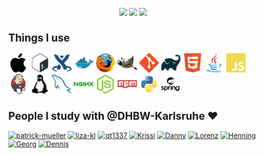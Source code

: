 <p align="center">
  <img src ="https://github-readme-stats.vercel.app/api?username=unk3wn&show_icons=true&count_private=true&theme=darcula&hide_border=true&hide=issues,contribs&bg_color=00000000">
  <img src ="https://github-readme-stats.vercel.app/api/top-langs/?username=unk3wn&layout=compact&hide_border=true&theme=darcula&bg_color=00000000&langs_count=6">
  <img src ="https://github-readme-streak-stats.herokuapp.com?user=unk3wn&theme=darcula&hide_border=true&background=FFFFFF00">
</p>

## Things I use

<p>
  <img src="https://raw.githubusercontent.com/devicons/devicon/master/icons/apple/apple-original.svg" alt="apple" width="40" height="40"/>
  <img src="https://raw.githubusercontent.com/devicons/devicon/master/icons/bash/bash-original.svg" alt="bash" width="40" height="40"/>
  <img src="https://raw.githubusercontent.com/devicons/devicon/master/icons/confluence/confluence-original.svg" alt="confluence" width="40" height="40"/>
  <img src="https://raw.githubusercontent.com/devicons/devicon/master/icons/docker/docker-original.svg" alt="docker" width="40" height="40"/></a>
  <img src="https://raw.githubusercontent.com/devicons/devicon/master/icons/firefox/firefox-original.svg" alt="firefox" width="40" height="40"/></a>
  <img src="https://raw.githubusercontent.com/devicons/devicon/master/icons/gimp/gimp-original.svg" alt="gimp" width="40" height="40"/></a>
  <img src="https://raw.githubusercontent.com/devicons/devicon/master/icons/git/git-original.svg" alt="git" width="40" height="40"/></a>
  <img src="https://raw.githubusercontent.com/devicons/devicon/master/icons/gradle/gradle-plain.svg" alt="Gradle" width="40" height="40"/></a>
  <img src="https://raw.githubusercontent.com/devicons/devicon/master/icons/html5/html5-original.svg" alt="html5" width="40" height="40"/></a>
  <img src="https://raw.githubusercontent.com/devicons/devicon/master/icons/java/java-original.svg" alt="java" width="40" height="40"/></a>
  <img src="https://raw.githubusercontent.com/devicons/devicon/master/icons/javascript/javascript-plain.svg" alt="javascript" width="40" height="40"/></a>
  <img src="https://raw.githubusercontent.com/devicons/devicon/master/icons/jenkins/jenkins-original.svg" alt="jenkins" width="40" height="40"/></a>
  <img src="https://raw.githubusercontent.com/devicons/devicon/master/icons/linux/linux-plain.svg" alt="linux" width="40" height="40"/></a>
  <img src="https://raw.githubusercontent.com/devicons/devicon/master/icons/mysql/mysql-original.svg" alt="mysql" width="40" height="40"/></a>
  <img src="https://raw.githubusercontent.com/devicons/devicon/master/icons/nginx/nginx-original.svg" alt="nginx" width="40" height="40"/></a>
  <img src="https://raw.githubusercontent.com/devicons/devicon/master/icons/nodejs/nodejs-original.svg" alt="nodejs" width="40" height="40"/></a>
  <img src="https://raw.githubusercontent.com/devicons/devicon/master/icons/npm/npm-original-wordmark.svg" alt="npm" width="40" height="40"/></a>
  <img src="https://raw.githubusercontent.com/devicons/devicon/master/icons/python/python-original.svg" alt="python" width="40" height="40"/></a>
  <img src="https://raw.githubusercontent.com/devicons/devicon/master/icons/spring/spring-plain-wordmark.svg" alt="spring" width="40" height="40"/></a>
</p>

## People I study with @DHBW-Karlsruhe :heart:
<p>
  <a href="https://github.com/Mueller-Patrick" target="_blank"><img src="https://avatars.githubusercontent.com/u/50352812?v=4" alt="patrick-mueller" width="40" height="40"/></a>
  <a href="https://github.com/liza-kl" target="_blank"><img src="https://avatars.githubusercontent.com/u/58568446?v=4" alt="liza-kl" width="40" height="40"/></a>
  <a href="https://github.com/qt1337" target="_blank"><img src="https://avatars.githubusercontent.com/u/38101884?v=4" alt="qt1337" width="40" height="40"/></a>
  <a href="https://github.com/Krissi005" target="_blank"><img src="https://avatars.githubusercontent.com/u/64778595?v=4" alt="Krissi" width="40" height="40"/></a>
  <a href="https://github.com/yiggalow" target="_blank"><img src="https://avatars.githubusercontent.com/u/62741044?v=4" alt="Danny" width="40" height="40"/></a>
  <a href="https://github.com/LorenzSeufert" target="_blank"><img src="https://avatars.githubusercontent.com/u/63779018?v=4" alt="Lorenz" width="40" height="40"/></a>
  <a href="https://github.com/henningxtro" target="_blank"><img src="https://avatars.githubusercontent.com/u/14163559?v=4" alt="Henning" width="40" height="40"/></a>
  <a href="https://github.com/Reboooooorn" target="_blank"><img src="https://avatars.githubusercontent.com/u/61185041?v=4" alt="Georg" width="40" height="40"/></a>
  <a href="https://github.com/D45Hub" target="_blank"><img src="https://avatars.githubusercontent.com/u/61849425?v=4" alt="Dennis" width="40" height="40"/></a>
</p>

<!--
**Unk3wn/Unk3wn** is a ✨ _special_ ✨ repository because its `README.md` (this file) appears on your GitHub profile.

Here are some ideas to get you started:

- 🔭 I’m currently working on ...
- 🌱 I’m currently learning ...
- 👯 I’m looking to collaborate on ...
- 🤔 I’m looking for help with ...
- 💬 Ask me about ...
- 📫 How to reach me: ...
- 😄 Pronouns: ...
- ⚡ Fun fact: ...
-->
